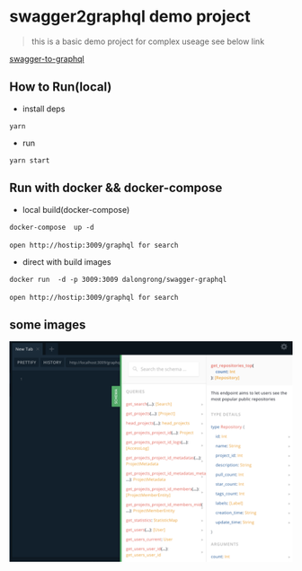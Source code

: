 # swagger2graphql demo project

> this is a basic demo project for complex useage see below link

[swagger-to-graphql](https://github.com/yarax/swagger-to-graphql)

## How to Run(local)

* install deps

```code
yarn
```

* run

```code
yarn start
```

## Run with docker && docker-compose

* local build(docker-compose)

```code
docker-compose  up -d

open http://hostip:3009/graphql for search
```

* direct with build images

```code
docker run  -d -p 3009:3009 dalongrong/swagger-graphql

open http://hostip:3009/graphql for search
```

## some images

![images](./images/info.png)